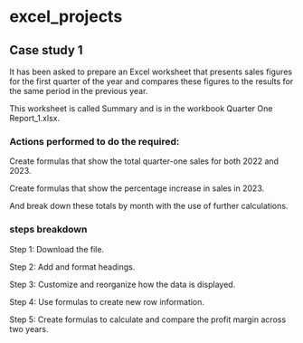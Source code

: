 # excel_projects
## Case study 1
It has been asked to prepare an Excel worksheet that presents sales figures for the first quarter of the year and compares these figures to the results for the same period in the previous year. 

This worksheet is called Summary and is in the workbook Quarter One Report_1.xlsx.
### Actions performed to do the required:

Create formulas that show the total quarter-one sales for both 2022 and 2023.

Create formulas that show the percentage increase in sales in 2023. 

And break down these totals by month with the use of further calculations.

### steps breakdown
Step 1: Download the file. 

Step 2: Add and format headings.

Step 3: Customize and reorganize how the data is displayed. 

Step 4: Use formulas to create new row information.

Step 5: Create formulas to calculate and compare the profit margin across two years.
